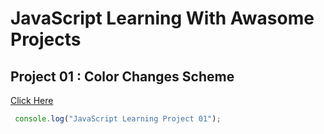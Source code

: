 # JavaScript Learning With Awasome Projects

## Project 01 : Color Changes Scheme
[Click Here](https://gist.github.com/ganesh2394/d20185f2d0917c9b39b770e16d2f7b77)

```javascript
 console.log("JavaScript Learning Project 01");
```